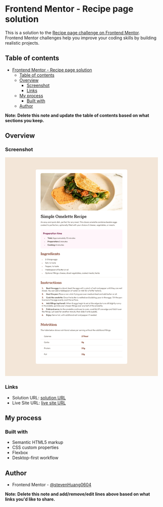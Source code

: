 # Frontend Mentor - Recipe page solution

This is a solution to the [Recipe page challenge on Frontend Mentor](https://www.frontendmentor.io/challenges/recipe-page-KiTsR8QQKm). Frontend Mentor challenges help you improve your coding skills by building realistic projects.

## Table of contents

- [Frontend Mentor - Recipe page solution](#frontend-mentor---recipe-page-solution)
  - [Table of contents](#table-of-contents)
  - [Overview](#overview)
    - [Screenshot](#screenshot)
    - [Links](#links)
  - [My process](#my-process)
    - [Built with](#built-with)
  - [Author](#author)

**Note: Delete this note and update the table of contents based on what sections you keep.**

## Overview

### Screenshot

![Recipe page screenshot](./Screenshot.png)

### Links

- Solution URL: [solution URL](https://github.com/stevenHuang0604/Recipe-Page)
- Live Site URL: [live site URL](https://recipe-page-main-stevenhuang.netlify.app/)

## My process

### Built with

- Semantic HTML5 markup
- CSS custom properties
- Flexbox
- Desktop-first workflow

## Author

- Frontend Mentor - [@stevenHuang0604](https://www.frontendmentor.io/profile/stevenHuang0604)

**Note: Delete this note and add/remove/edit lines above based on what links you'd like to share.**
